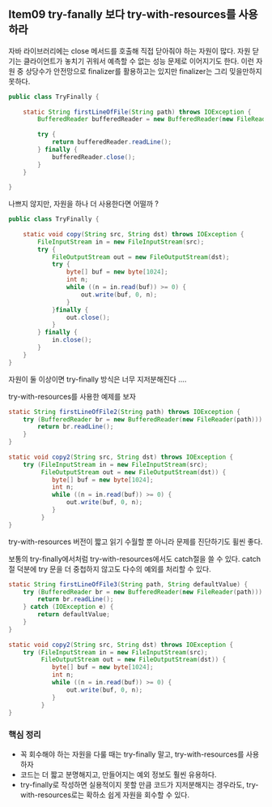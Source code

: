 ## Item09 try-fanally 보다 try-with-resources를 사용하라


자바 라이브러리에는 close 메서드를 호출해 직접 닫아줘야 하는 자원이 많다. 자원 닫기는 클라이언트가 놓치기 귀워서 예측할 수 없는 성능 문제로 이어지기도 한다. 이런 자원 중 상당수가 안전망으로 finalizer를 활용하고는 있지만 finalizer는 그리 밎을만하지 못하다.

``` java
public class TryFinally {  
      
    static String firstLineOfFile(String path) throws IOException {  
        BufferedReader bufferedReader = new BufferedReader(new FileReader(path));  
          
        try {  
            return bufferedReader.readLine();  
        } finally {  
            bufferedReader.close();  
        }  
    }  
      
}
```

나쁘지 않지만, 자원을 하나 더 사용한다면 어떨까 ?

``` java
public class TryFinally {  
      
	static void copy(String src, String dst) throws IOException {  
	    FileInputStream in = new FileInputStream(src);  
	    try {  
	        FileOutputStream out = new FileOutputStream(dst);  
	        try {  
	            byte[] buf = new byte[1024];  
	            int n;  
	            while ((n = in.read(buf)) >= 0) {  
	                out.write(buf, 0, n);  
	            }  
	        }finally {  
	            out.close();  
	        }  
	    } finally {  
	        in.close();  
	    }  
	}
}
```

자원이 둘 이상이면 try-finally 방식은 너무 지저분해진다 ....

try-with-resources를 사용한 예제를 보자

``` java
static String firstLineOfFile2(String path) throws IOException {  
    try (BufferedReader br = new BufferedReader(new FileReader(path))) {  
        return br.readLine();  
    }  
}  
  
static void copy2(String src, String dst) throws IOException {  
    try (FileInputStream in = new FileInputStream(src);  
         FileOutputStream out = new FileOutputStream(dst)) {  
            byte[] buf = new byte[1024];  
            int n;  
            while ((n = in.read(buf)) >= 0) {  
                out.write(buf, 0, n);  
            }  
         }  
}

```

try-with-resources 버전이 짧고 읽기 수월할 뿐 아니라 문제를 진단하기도 휠씬 좋다.

보통의 try-finally에서처럼 try-with-resources에서도 catch절을 쓸 수 있다. catch절 덕분에 try 문을 더 중첩하지 않고도 다수의 예외를 처리할 수 있다.

``` java
static String firstLineOfFile3(String path, String defaultValue) {  
    try (BufferedReader br = new BufferedReader(new FileReader(path))) {  
        return br.readLine();  
    } catch (IOException e) {  
        return defaultValue;  
    }  
}
  
static void copy2(String src, String dst) throws IOException {  
    try (FileInputStream in = new FileInputStream(src);  
         FileOutputStream out = new FileOutputStream(dst)) {  
            byte[] buf = new byte[1024];  
            int n;  
            while ((n = in.read(buf)) >= 0) {  
                out.write(buf, 0, n);  
            }  
         }  
}
```

### 핵심 정리
- 꼭 회수해야 하는 자원을 다룰 때는 try-finally 말고, try-with-resources를 사용하자
- 코드는 더 짧고 분명해지고, 만들어지는 예외 정보도 훨씬 유용하다.
- try-finally로 작성하면 실용적이지 못할 만큼 코드가 지저분해지는 경우라도, try-with-resources로는 확하소 쉽게 자원을 회수할 수 있다.